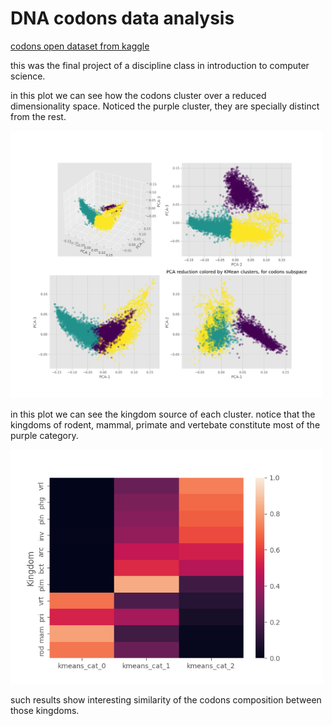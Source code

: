 # DNA codons data analysis

[codons open dataset from kaggle](https://www.kaggle.com/datasets/salikhussaini49/codon-usage)

this was the final project of a discipline class in introduction to computer science.

in this plot we can see how the codons cluster over a reduced dimensionality space. Noticed the purple cluster, they are specially distinct from the rest.

<img src="reports/3d_pca_cluster.png" alt="3D PCA Cluster" width="500"/>

in this plot we can see the kingdom source of each cluster. notice that the kingdoms of rodent, mammal, primate and vertebate constitute most of the purple category.

<img src="reports/kingdom_kmean.png" alt="3D PCA Cluster" width="500"/>

such results show interesting similarity of the codons composition between those kingdoms.
